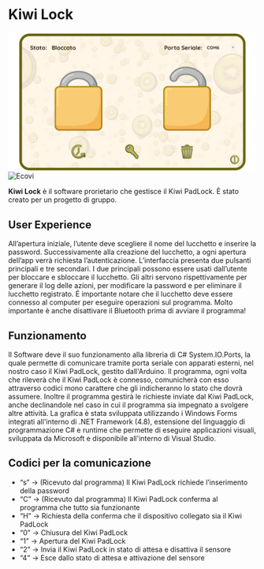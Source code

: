 # Kiwi Lock

<img src="image4.png" alt="Ecovi" width="600" style="display:flex;justify-content:center;align-items:center;">
</div>

<img src="Icon.ico" alt="Ecovi" width="200" style="display:flex;justify-content:center;align-items:center;">
</div>

**Kiwi Lock** è il software prorietario che gestisce il Kiwi PadLock. È stato creato per un progetto di gruppo.

## User Experience
All’apertura iniziale, l’utente deve scegliere il nome del lucchetto e inserire la password.
Successivamente alla creazione del lucchetto, a ogni apertura dell’app verrà richiesta l’autenticazione.
L’interfaccia presenta due pulsanti principali e tre secondari. I due principali possono essere usati dall’utente per bloccare e sbloccare il lucchetto.
Gli altri servono rispettivamente per generare il log delle azioni, per modificare la password e per eliminare il lucchetto registrato.
É importante notare che il lucchetto deve essere connesso al computer per eseguire operazioni sul programma. Molto importante è anche disattivare il Bluetooth prima di avviare il programma!

## Funzionamento
Il Software deve il suo funzionamento alla libreria di C# System.IO.Ports, la quale permette di comunicare tramite porta seriale con apparati esterni, nel nostro caso il Kiwi PadLock, gestito dall'Arduino.
Il programma, ogni volta che rileverà che il Kiwi PadLock è connesso,  comunicherà con esso attraverso codici mono carattere che gli indicheranno lo stato che dovrà assumere.
Inoltre il programma gestirà le richieste inviate dal Kiwi PadLock, anche declinandole nel caso in cui il programma sia impegnato a svolgere altre attività.
La grafica è stata sviluppata utilizzando i Windows Forms integrati all'interno di .NET Framework (4.8), estensione del linguaggio di programmazione C# e runtime che permette di eseguire applicazioni visuali, sviluppata da Microsoft e disponibile all'interno di Visual Studio.

## Codici per la comunicazione

-  “s” -> (Ricevuto dal programma) Il Kiwi PadLock richiede l’inserimento della password
-  “C” -> (Ricevuto dal programma) Il Kiwi PadLock conferma al programma che tutto sia funzionante
-  “H” -> Richiesta della conferma che il dispositivo collegato sia il Kiwi PadLock
-  “0” -> Chiusura del Kiwi PadLock
-  “1” -> Apertura del Kiwi PadLock
-  “2” -> Invia il Kiwi PadLock in stato di attesa e disattiva il sensore
-  “4” -> Esce dallo stato di attesa e attivazione del sensore
